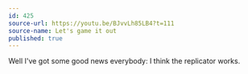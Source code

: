 ```yaml
---
id: 425
source-url: https://youtu.be/BJvvLh85LB4?t=111
source-name: Let's game it out
published: true
---
```

Well I've got some good news everybody: I think the replicator works.
